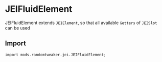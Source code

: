 # JEIFluidElement

JEIFluidElement extends `JEIElement`, so that all available `Getters` of `JEISlot` can be used

## Import

~~~zenscript
import mods.randomtweaker.jei.JEIFluidElement;
~~~
